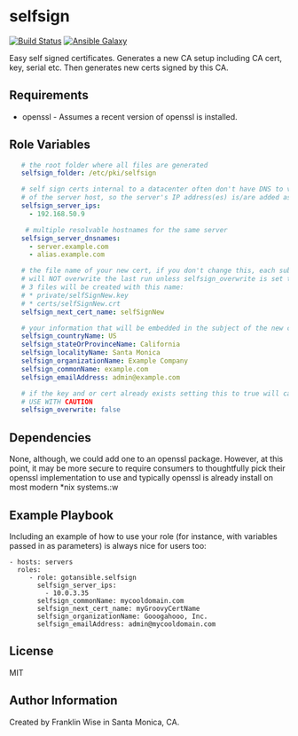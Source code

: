 selfsign
=========
[![Build Status](https://travis-ci.org/gotansible/selfsign.svg)](https://travis-ci.org/gotansible/selfsign)
[![Ansible Galaxy](http://img.shields.io/badge/galaxy-selfsign-blue.svg?style=flat)](https://galaxy.ansible.com/list#/roles/3588)

Easy self signed certificates. Generates a new CA setup including CA cert, key, serial etc.  Then generates new certs signed by this CA.

Requirements
------------

* openssl - Assumes a recent version of openssl is installed.

Role Variables
--------------

```yml
   # the root folder where all files are generated
   selfsign_folder: /etc/pki/selfsign

   # self sign certs internal to a datacenter often don't have DNS to verify the commonName
   # of the server host, so the server's IP address(es) is/are added as an extension
   selfsign_server_ips: 
     - 192.168.50.9

	# multiple resolvable hostnames for the same server
   selfsign_server_dnsnames:
     - server.example.com 
	 - alias.example.com

   # the file name of your new cert, if you don't change this, each subsequent run
   # will NOT overwrite the last run unless selfsign_overwrite is set to true
   # 3 files will be created with this name:
   # * private/selfSignNew.key
   # * certs/selfSignNew.crt
   selfsign_next_cert_name: selfSignNew

   # your information that will be embedded in the subject of the new certificate
   selfsign_countryName: US
   selfsign_stateOrProvinceName: California
   selfsign_localityName: Santa Monica
   selfsign_organizationName: Example Company
   selfsign_commonName: example.com
   selfsign_emailAddress: admin@example.com

   # if the key and or cert already exists setting this to true will cause them to get overwritten
   # USE WITH CAUTION
   selfsign_overwrite: false

```

Dependencies
------------

None, although, we could add one to an openssl package.  However, at this point, it may
be more secure to require consumers to thoughtfully pick their openssl implementation to use and typically openssl is already install on most modern *nix systems.:w

Example Playbook
----------------

Including an example of how to use your role (for instance, with variables passed in as parameters) is always nice for users too:

    - hosts: servers
      roles:
         - role: gotansible.selfsign
		   selfsign_server_ips: 
		     - 10.0.3.35
		   selfsign_commonName: mycooldomain.com 
		   selfsign_next_cert_name: myGroovyCertName
		   selfsign_organizationName: Gooogahooo, Inc.
		   selfsign_emailAddress: admin@mycooldomain.com

License
-------

MIT

Author Information
------------------

Created by Franklin Wise in Santa Monica, CA.

